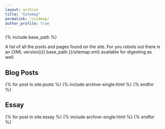 ```yaml
---
layout: archive
title: "Sitemap"
permalink: /sitemap/
author_profile: true
---
```


{% include base_path %}

A list of all the posts and pages found on the site. For you robots out there is an [XML version]({{ base_path }}/sitemap.xml) available for digesting as well.


<h2>Blog Posts</h2>
{% for post in site.posts %}
  {% include archive-single.html %}
{% endfor %}

<h2>Essay</h2>
{% for post in site.essay %}
  {% include archive-single.html %}
{% endfor %}
